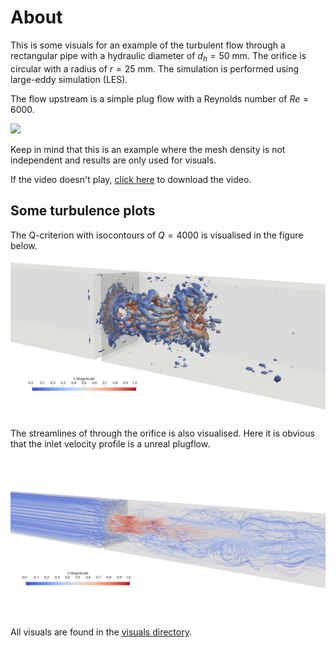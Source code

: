 # About
This is some visuals for an example of the turbulent flow through a rectangular pipe with a hydraulic diameter of $d_h=50$ mm.
The orifice is circular with a radius of $r=25$ mm. The simulation is performed using large-eddy simulation (LES).

The flow upstream is a simple plug flow with a Reynolds number of $Re=6000$.

![](visuals/orifice.gif)

Keep in mind that this is an example where the mesh density is not independent and results are only used for visuals.

If the video doesn't play, [click here](https://github.com/kasperbilde/Stuff/raw/main/orifice/visuals/orifice.mp4) to download the video.

## Some turbulence plots
The Q-criterion with isocontours of $Q=4000$ is visualised in the figure below.
![[Click here](https://raw.githubusercontent.com/kasperbilde/Stuff/main/orifice/visuals/Qcriterion_4000.png) if image doesn't load.](visuals/Qcriterion_4000.png)


The streamlines of through the orifice is also visualised. Here it is obvious that the inlet velocity profile is a unreal plugflow.
![](visuals/streamlines.png)

All visuals are found in the [visuals directory](https://github.com/kasperbilde/Stuff/tree/main/orifice/visuals/).